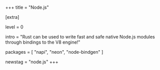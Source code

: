 +++
title = "Node.js"

[extra]

level = 0

intro = "Rust can be used to write fast and safe native Node.js modules through bindings to the V8 engine!"

packages = [
  "napi",
  "neon",
  "node-bindgen"
]

newstag = "node.js"
+++
